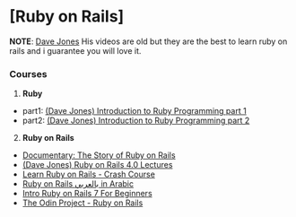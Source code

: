 # [Ruby on Rails]

**NOTE**: 
[Dave Jones](https://www.youtube.com/@lockersoft/playlists) His videos are old but they are the best to learn ruby on rails and i guarantee you will love it.

### Courses

1. **Ruby**
- part1: [(Dave Jones) Introduction to Ruby Programming part 1](https://www.youtube.com/playlist?list=PLSXDqiI4sC5NinJXEoYH6FYQ7vtIO8IPF)
- part2: [(Dave Jones) Introduction to Ruby Programming part 2](https://www.youtube.com/playlist?list=PLSXDqiI4sC5O3fI2XzlXCfKiKx9ELnH4Q)

2. **Ruby on Rails**
- [Documentary: The Story of Ruby on Rails](https://www.youtube.com/watch?v=HDKUEXBF3B4)
- [(Dave Jones) Ruby on Rails 4.0 Lectures](https://www.youtube.com/playlist?list=PLSXDqiI4sC5PsASjJy7dBncALnhjud2fx)
- [Learn Ruby on Rails - Crash Course](https://www.youtube.com/watch?v=fmyvWz5TUWg)
- [Ruby on Rails بالعربي in Arabic](https://www.youtube.com/playlist?list=PLMYF6NkLrdN_AvYsR6G6wTQM1zHlY77f2)
- [Intro Ruby on Rails 7 For Beginners](https://www.youtube.com/playlist?list=PL3mtAHT_eRezB9fnoIcKS4vYFjm23vddb)
- [The Odin Project - Ruby on Rails](https://www.youtube.com/playlist?list=PL3vpzVxKa3PgYNRQgmeUKtIeokOBqB52E)

